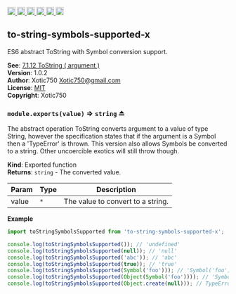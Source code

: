 <a
  href="https://travis-ci.org/Xotic750/to-string-symbols-supported-x"
  title="Travis status">
<img
  src="https://travis-ci.org/Xotic750/to-string-symbols-supported-x.svg?branch=master"
  alt="Travis status" height="18">
</a>
<a
  href="https://david-dm.org/Xotic750/to-string-symbols-supported-x"
  title="Dependency status">
<img src="https://david-dm.org/Xotic750/to-string-symbols-supported-x/status.svg"
  alt="Dependency status" height="18"/>
</a>
<a
  href="https://david-dm.org/Xotic750/to-string-symbols-supported-x?type=dev"
  title="devDependency status">
<img src="https://david-dm.org/Xotic750/to-string-symbols-supported-x/dev-status.svg"
  alt="devDependency status" height="18"/>
</a>
<a
  href="https://badge.fury.io/js/to-string-symbols-supported-x"
  title="npm version">
<img src="https://badge.fury.io/js/to-string-symbols-supported-x.svg"
  alt="npm version" height="18">
</a>
<a
  href="https://www.jsdelivr.com/package/npm/to-string-symbols-supported-x"
  title="jsDelivr hits">
<img src="https://data.jsdelivr.com/v1/package/npm/to-string-symbols-supported-x/badge?style=rounded"
  alt="jsDelivr hits" height="18">
</a>
<a
  href="https://bettercodehub.com/results/Xotic750/to-string-symbols-supported-x"
  title="bettercodehub score">
<img src="https://bettercodehub.com/edge/badge/Xotic750/to-string-symbols-supported-x?branch=master"
  alt="bettercodehub score" height="18">
</a>

<a name="module_to-string-symbols-supported-x"></a>

## to-string-symbols-supported-x

ES6 abstract ToString with Symbol conversion support.

**See**: [7.1.12 ToString ( argument )](http://www.ecma-international.org/ecma-262/6.0/#sec-tostring)  
**Version**: 1.0.2  
**Author**: Xotic750 <Xotic750@gmail.com>  
**License**: [MIT](https://opensource.org/licenses/MIT)  
**Copyright**: Xotic750  
<a name="exp_module_to-string-symbols-supported-x--module.exports"></a>

### `module.exports(value)` ⇒ <code>string</code> ⏏

The abstract operation ToString converts argument to a value of type String,
however the specification states that if the argument is a Symbol then a
'TypeError' is thrown. This version also allows Symbols be converted to
a string. Other uncoercible exotics will still throw though.

**Kind**: Exported function  
**Returns**: <code>string</code> - The converted value.

| Param | Type            | Description                       |
| ----- | --------------- | --------------------------------- |
| value | <code>\*</code> | The value to convert to a string. |

**Example**

```js
import toStringSymbolsSupported from 'to-string-symbols-supported-x';

console.log(toStringSymbolsSupported()); // 'undefined'
console.log(toStringSymbolsSupported(null)); // 'null'
console.log(toStringSymbolsSupported('abc')); // 'abc'
console.log(toStringSymbolsSupported(true)); // 'true'
console.log(toStringSymbolsSupported(Symbol('foo'))); // 'Symbol('foo')'
console.log(toStringSymbolsSupported(Object(Symbol('foo')))); // 'Symbol('foo')'
console.log(toStringSymbolsSupported(Object.create(null))); // TypeError
```
